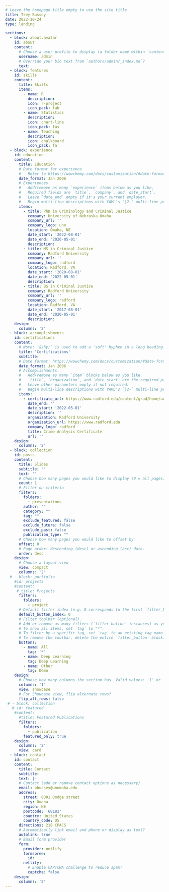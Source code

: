 ```yaml
---
# Leave the homepage title empty to use the site title
title: Trey Bussey
date: 2022-10-24
type: landing

sections:
  - block: about.avatar
    id: about
    content:
      # Choose a user profile to display (a folder name within `content/authors/`)
      username: admin
      # Override your bio text from `authors/admin/_index.md`?
      text: 
  - block: features
    id: skills
    content:
      title: Skills
      items:
        - name: R
          description: 
          icon: r-project
          icon_pack: fab
        - name: Statistics
          description: 
          icon: chart-line
          icon_pack: fas
        - name: Teaching
          description: 
          icon: chalkboard
          icon_pack: fa
  - block: experience
    id: education
    content:
      title: Education
      # Date format for experience
      #   Refer to https://wowchemy.com/docs/customization/#date-format
      date_format: Jan 2006
      # Experiences.
      #   Add/remove as many `experience` items below as you like.
      #   Required fields are `title`, `company`, and `date_start`.
      #   Leave `date_end` empty if it's your current employer.
      #   Begin multi-line descriptions with YAML's `|2-` multi-line prefix.
      items:
        - title: PhD in Criminology and Criminal Justice
          company: University of Nebraska Omaha
          company_url: ''
          company_logo: uno
          location: Omaha, NE
          date_start: '2022-08-01'
          date_end: '2026-05-01'
          description:
        - title: MS in Criminal Justice
          company: Radford University
          company_url: ''
          company_logo: radford
          location: Radford, VA
          date_start: '2020-08-01'
          date_end: '2022-05-01'
          description: 
        - title: BS in Criminal Justice
          company: Radford University
          company_url: ''
          company_logo: radford
          location: Radford, VA
          date_start: '2017-08-01'
          date_end: '2020-05-01'
          description: 
    design:
      columns: '2'
  - block: accomplishments
    id: certifications
    content:
      # Note: `&shy;` is used to add a 'soft' hyphen in a long heading.
      title: 'Certifications'
      subtitle:
      # Date format: https://wowchemy.com/docs/customization/#date-format
      date_format: Jan 2006
      # Accomplishments.
      #   Add/remove as many `item` blocks below as you like.
      #   `title`, `organization`, and `date_start` are the required parameters.
      #   Leave other parameters empty if not required.
      #   Begin multi-line descriptions with YAML's `|2-` multi-line prefix.
      items:
        - certificate_url: https://www.radford.edu/content/grad/home/academics/certificates/crime-analysis.html
          date_end: ''
          date_start: '2022-05-01'
          description: ''
          organization: Radford University
          organization_url: https://www.radford.edu
          company_logo: radford
          title: Crime Analysis Certificate
          url: ''
    design:
      columns: '2'
  - block: collection
    id: posts
    content: 
      title: Slides
      subtitle: ''
      text: ''
      # Choose how many pages you would like to display (0 = all pages)
      count: 1
      # Filter on criteria
      filters:
        folders: 
          - presentations
        author: ""
        category: ""
        tag: ""
        exclude_featured: false
        exclude_future: false
        exclude_past: false
        publication_type: ""
      # Choose how many pages you would like to offset by
      offset: 0
      # Page order: descending (desc) or ascending (asc) date.
      order: desc
    design:
      # Choose a layout view
      view: compact
      columns: '2'
  # - block: portfolio
    #id: projects
    #content:
     # title: Projects
      filters:
        folders:
          - project
      # Default filter index (e.g. 0 corresponds to the first `filter_button` instance below).
      default_button_index: 0
      # Filter toolbar (optional).
      # Add or remove as many filters (`filter_button` instances) as you like.
      # To show all items, set `tag` to "*".
      # To filter by a specific tag, set `tag` to an existing tag name.
      # To remove the toolbar, delete the entire `filter_button` block.
      buttons:
        - name: All
          tag: '*'
        - name: Deep Learning
          tag: Deep Learning
        - name: Other
          tag: Demo
    design:
      # Choose how many columns the section has. Valid values: '1' or '2'.
      columns: '1'
      view: showcase
      # For Showcase view, flip alternate rows?
      flip_alt_rows: false
 # - block: collection
   # id: featured
    #content:
      #title: Featured Publications
      filters:
        folders:
          - publication
        featured_only: true
    design:
      columns: '2'
      view: card
  - block: contact
    id: contact
    content:
      title: Contact
      subtitle:
      text: |-
      # Contact (add or remove contact options as necessary)
      email: pbussey@unomaha.edu
      address:
        street: 6001 Dodge street
        city: Omaha
        region: NE
        postcode: '68182'
        country: United States
        country_code: US
      directions: 218 CPACS
      # Automatically link email and phone or display as text?
      autolink: true
      # Email form provider
      form:
        provider: netlify
        formspree:
          id:
        netlify:
          # Enable CAPTCHA challenge to reduce spam?
          captcha: false
    design:
      columns: '2'
---
```

